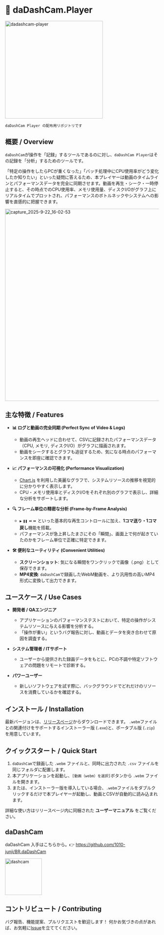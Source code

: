 # 🎦 daDashCam.Player

<img width="320" height="320" alt="dadashcam-player" src="https://github.com/user-attachments/assets/ff7dec7c-682c-4196-9fec-1d217cdc765a" />

`daDashCam Player の配布用リポジトリです`

## 概要 / Overview

`daDashCam`が操作を「記録」するツールであるのに対し、`daDashCam Player`はその記録を「分析」するためのツールです。

「特定の操作をしたらPCが重くなった」「バッチ処理中にCPU使用率がどう変化したか知りたい」といった疑問に答えるため、本プレイヤーは動画のタイムラインとパフォーマンスデータを完全に同期させます。動画を再生・シーク・一時停止すると、その時点でのCPU使用率、メモリ使用量、ディスクI/Oがグラフ上にリアルタイムでプロットされ、パフォーマンスのボトルネックやシステムへの影響を直感的に把握できます。


<img width="650" height="630" alt="capture_2025-9-22_16-02-53" src="https://github.com/user-attachments/assets/99d07487-b859-416c-ab4a-8ff0141be28a" />

## 主な特徴 / Features

-   **📊 ログと動画の完全同期 (Perfect Sync of Video & Logs)**
    -   動画の再生ヘッドに合わせて、CSVに記録されたパフォーマンスデータ（CPU, メモリ, ディスクI/O）がグラフに描画されます。
    -   動画をシークするとグラフも追従するため、気になる時点のパフォーマンスを即座に確認できます。

-   **📈 パフォーマンスの可視化 (Performance Visualization)**
    -   [Chart.js](https://www.chartjs.org/) を利用した美麗なグラフで、システムリソースの推移を視覚的に分かりやすく表示します。
    -   CPU・メモリ使用率とディスクI/Oをそれぞれ別のグラフで表示し、詳細な分析をサポートします。

-   **🔍 フレーム単位の精密な分析 (Frame-by-Frame Analysis)**
    -   `▶` `❚❚` `⏪` `⏩` といった基本的な再生コントロールに加え、**1コマ送り・1コマ戻し**機能を搭載。
    -   パフォーマンスが急上昇したまさにその「瞬間」、画面上で何が起きていたのかをフレーム単位で正確に特定できます。

-   **🛠️ 便利なユーティリティ (Convenient Utilities)**
    -   **スクリーンショット**: 気になる瞬間をワンクリックで画像（.png）として保存できます。
    -   **MP4変換**: `daDashCam`で録画したWebM動画を、より汎用性の高いMP4形式に変換して出力できます。

## ユースケース / Use Cases

-   **開発者 / QAエンジニア**
    -   アプリケーションのパフォーマンステストにおいて、特定の操作がシステムリソースに与える影響を分析する。
    -   「操作が重い」というバグ報告に対し、動画とデータを突き合わせて原因を調査する。

-   **システム管理者 / ITサポート**
    -   ユーザーから提供された録画データをもとに、PCの不調や特定ソフトウェアの問題をリモートで診断する。

-   **パワーユーザー**
    -   新しいソフトウェアを試す際に、バックグラウンドでどれだけのリソースを消費しているかを確認する。

## インストール / Installation

最新バージョンは、[リリースページ](https://github.com/1010-junji/BR.daDashCam.Player/releases)からダウンロードできます。
`.webm`ファイルとの関連付けをサポートするインストーラー版 (`.exe`)と、ポータブル版 (`.zip`)を用意しています。

## クイックスタート / Quick Start

1.  `daDashCam`で録画した `.webm` ファイルと、同時に出力された `.csv` ファイルを同じフォルダに配置します。
2.  本アプリケーションを起動し、`[動画（webm）を選択]`ボタンから `.webm` ファイルを開きます。
3.  または、インストーラー版を導入している場合、`.webm`ファイルをダブルクリックするだけで本プレイヤーが起動し、動画とCSVが自動的に読み込まれます。
  
詳細な使い方はリリースページ内に同梱された **ユーザーマニュアル** をご覧ください。

## daDashCam

daDashCam 入手はこちらから。👉 https://github.com/1010-junji/BR.daDashCam

<img width="120" height="120" alt="dashcam" src="https://github.com/user-attachments/assets/6ec1239e-e490-478f-ab1d-e2bfee3fa75e" />  


## コントリビュート / Contributing

バグ報告、機能提案、プルリクエストを歓迎します！
何かお気づきの点があれば、お気軽に[Issue](https://github.com/1010-junji/BR.daDashCam.Player/issues)を立ててください。
